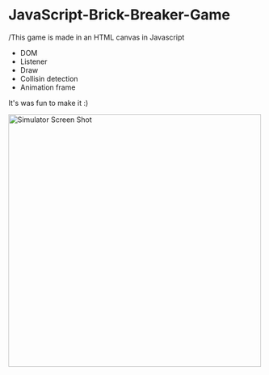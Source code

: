 # JavaScript-Brick-Breaker-Game
 /This game is made in an HTML canvas in Javascript
- DOM
- Listener
- Draw
- Collisin detection
- Animation frame

It's was fun to make it :)




<img width="500" alt="Simulator Screen Shot" src="https://user-images.githubusercontent.com/56839789/78562871-593eeb80-781a-11ea-8586-5ff096490d94.png">
